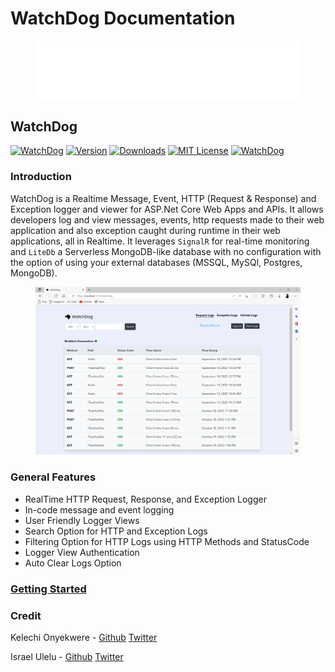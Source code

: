 # WatchDog Documentation

<figure><img src=".gitbook/assets/watchdogWhiteLogo.png" alt=""><figcaption></figcaption></figure>

## WatchDog <a href="#https-github.com-izypro-watchdog-watchdog" id="https-github.com-izypro-watchdog-watchdog"></a>

[![WatchDog](https://img.shields.io/badge/WatchDog-blueviolet)](https://github.com/IzyPro/WatchDog) [![Version](https://img.shields.io/nuget/vpre/WatchDog.NET?color=orange)](https://www.nuget.org/packages/WatchDog.NET#versions-tab) [![Downloads](https://img.shields.io/nuget/dt/WatchDog.NET?color=red)](https://www.nuget.org/packages/WatchDog.NET#versions-tab) [![MIT License](https://img.shields.io/github/license/IzyPro/WatchDog?color=Green)](https://github.com/IzyPro/WatchDog/blob/main/LICENSE) [![WatchDog](https://img.shields.io/twitter/url?style=social\&url=https%3A%2F%2Fgithub.com%2FIzyPro%2FWatchDog)](https://twitter.com/intent/tweet?hashtags=WatchDog\&original\_referer=https%3A%2F%2Fdeveloper.twitter.com%2F\&ref\_src=twsrc%5Etfw%7Ctwcamp%5Ebuttonembed%7Ctwterm%5Eshare%7Ctwgr%5E\&related=twitterapi%2Ctwitter\&text=Hello%2C%20world!%0DCheck%20out%20this%20awesome%20developer%20tool\&url=https%3A%2F%2Fgithub.com%2FIzyPro%2FWatchDog\&via=WatchDogDotDev)

### Introduction <a href="#https-github.com-izypro-watchdog-introduction" id="https-github.com-izypro-watchdog-introduction"></a>

WatchDog is a Realtime Message, Event, HTTP (Request & Response) and Exception logger and viewer for ASP.Net Core Web Apps and APIs. It allows developers log and view messages, events, http requests made to their web application and also exception caught during runtime in their web applications, all in Realtime. It leverages `SignalR` for real-time monitoring and `LiteDb` a Serverless MongoDB-like database with no configuration with the option of using your external databases (MSSQL, MySQl, Postgres, MongoDB).

<figure><img src=".gitbook/assets/watchlog.png" alt=""><figcaption></figcaption></figure>

### General Features <a href="#https-github.com-izypro-watchdog-general-features" id="https-github.com-izypro-watchdog-general-features"></a>

* RealTime HTTP Request, Response, and Exception Logger
* In-code message and event logging
* User Friendly Logger Views
* Search Option for HTTP and Exception Logs
* Filtering Option for HTTP Logs using HTTP Methods and StatusCode
* Logger View Authentication
* Auto Clear Logs Option

### [Getting Started](getting-started.md) <a href="#https-github.com-izypro-watchdog-installation" id="https-github.com-izypro-watchdog-installation"></a>

### Credit

Kelechi Onyekwere - [Github](https://github.com/Khelechy) [Twitter](https://twitter.com/khelechy1337)

Israel Ulelu - [Github](https://github.com/IzyPro) [Twitter](https://twitter.com/IzyPro\_)

#### &#x20;<a href="#https-github.com-izypro-watchdog-setup-logging-to-external-db-mssql-mysql-postgresql-mongodb-optiona" id="https-github.com-izypro-watchdog-setup-logging-to-external-db-mssql-mysql-postgresql-mongodb-optiona"></a>

#### &#x20;<a href="#https-github.com-izypro-watchdog-add-watchdog-middleware-in-the-http-request-pipeline-in-startupcs-u" id="https-github.com-izypro-watchdog-add-watchdog-middleware-in-the-http-request-pipeline-in-startupcs-u"></a>

### &#x20;<a href="#https-github.com-izypro-watchdog-contribution" id="https-github.com-izypro-watchdog-contribution"></a>
